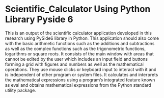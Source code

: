 # Scientific_Calculator Using Python Library Pyside 6
This is an output of the scientific calculator application developed in this research using PySide6 library in Python. This application should also come with the basic arithmetic functions such as the additions and subtractions as well as the complex functions such as the trigonometric functions, logarithms or square roots. It consists of the main window with areas that cannot be edited by the user which includes an input field and buttons forming a grid with figures and numbers as well as the mathematical operations. They use mouse clicks or keyboard input to interact with it and is independent of other program or system files. It calculates and interprets the mathematical expressions using a program’s integrated feature known as eval and obtains mathematical expressions from the Python standard utility package.

